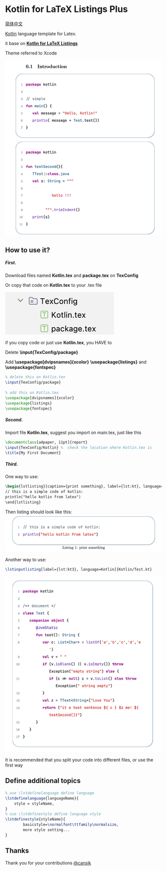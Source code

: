 # Kotlin for LaTeX Listings Plus
 [简体中文](https://gitee.com/junsilcktar/kotlin-for-la-te-x-listings-plus)  

 [Kotlin](https://kotlinlang.org/)  language template for Latex.

it base on [**Kotlin for LaTeX Listings**](https://github.com/cansik/kotlin-latex-listing?tab=readme-ov-file)  

Theme referred to Xcode

![image](https://github.com/JunSilckTar/Kotlin-for-LaTeX-Listings-Plus/blob/main/png/main.png)

## How to use it?

##### First.  

Download files named **Kotlin.tex** and **package.tex** on **TexConfig**

Or copy that code on **Kotlin.tex**  to your .tex file 

![image](https://github.com/JunSilckTar/Kotlin-for-LaTeX-Listings-Plus/blob/main/png/config.png)

if you copy code or just use  **Kotlin.tex**, you HAVE to 

Delete **\input{TexConfig/package}**

Add **\usepackage[dvipsnames]{xcolor}**  **\usepackage{listings}** and **\usepackage{fontspec}**

```latex
% delete this on Kotlin.tex
\input{TexConfig/package}

% add this on Kotlin.tex
\usepackage[dvipsnames]{xcolor}
\usepackage{listings}
\usepackage{fontspec}
```



##### Second. 

Import file **Kotlin.tex**, suggest you import on main.tex,  just like this

```latex
\documentclass[a4paper, 11pt]{report}
\input{TexConfig/Kotlin} %  check the location where Kotlin.tex is
\title{My First Document}
```



##### Third.

One way to use:

```latex
\begin{lstlisting}[caption={print something}, label={lst:kt}, language=Kotlin]
// this is a simple code of kotlin:
println("hello kotlin from latex")
\end{lstlisting}
```

Then listing should look like this:
![截屏2024-05-09 17.46.36](https://github.com/JunSilckTar/Kotlin-for-LaTeX-Listings-Plus/blob/main/png/print.png)





Another way to use:

``````latex
\lstinputlisting[label={lst:kt3}, language=Kotlin]{Kotlin/Test.kt}
``````

![截屏2024-05-09 17.46.36](https://github.com/JunSilckTar/Kotlin-for-LaTeX-Listings-Plus/blob/main/png/text.png)



It is recommended that you split your code into different files, or use the first way

## Define additional topics

```Latex
% use \lstdefinelanguage define language
\lstdefinelanguage{languageName}{
    style = styleName,
}
% use \lstdefinestyle define language style
\lstdefinestyle{styleName}{
		basicstyle=\normalfont\ttfamily\normalsize,
		more style setting...
}

```

## Thanks

Thank you for your contributions [@cansik](https://github.com/cansik)

 
